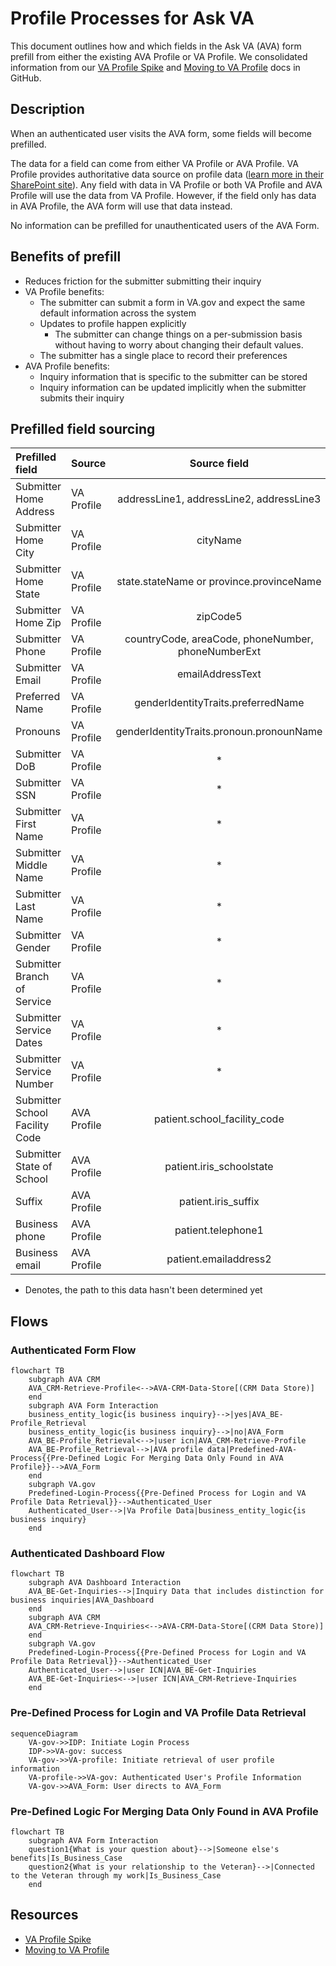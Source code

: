 # Profile Processes for Ask VA
This document outlines how and which fields in the Ask VA (AVA) form prefill from either the existing AVA Profile or VA Profile. We consolidated information from our [VA Profile Spike](https://github.com/department-of-veterans-affairs/va.gov-team/blob/master/products/ask-va/engineering/spikes/va_profile_spike.md) and [Moving to VA Profile](https://github.com/department-of-veterans-affairs/va.gov-team/blob/master/products/ask-va/design/Moving%20to%20VA%20Profile.md) docs in GitHub.

## Description
When an authenticated user visits the AVA form, some fields will become prefilled.  

The data for a field can come from either VA Profile or AVA Profile. VA Profile provides authoritative data source on profile data ([learn more in their SharePoint site](https://dvagov.sharepoint.com/sites/OITEPMOVAPROPUB)). Any field with data in VA Profile or both VA Profile and AVA Profile will use the data from VA Profile. However, if the field only has data in AVA Profile, the AVA form will use that data instead.

No information can be prefilled for unauthenticated users of the AVA Form.

## Benefits of prefill
* Reduces friction for the submitter submitting their inquiry
* VA Profile benefits:
  *  The submitter can submit a form in VA.gov and expect the same default information across the system
  *  Updates to profile happen explicitly
      * The submitter can change things on a per-submission basis without having to worry about changing their default values.
  *  The submitter has a single place to record their preferences
* AVA Profile benefits:
  * Inquiry information that is specific to the submitter can be stored
  * Inquiry information can be updated implicitly when the submitter submits their inquiry

## Prefilled field sourcing
| Prefilled field | Source | Source field |
|:--|:--|:--:|
| Submitter Home Address | VA Profile | addressLine1, addressLine2, addressLine3| 
| Submitter Home City | VA Profile | cityName | 
| Submitter Home State | VA Profile | state.stateName or province.provinceName | 
| Submitter Home Zip  | VA Profile | zipCode5 | 
| Submitter Phone  | VA Profile | countryCode, areaCode, phoneNumber, phoneNumberExt | 
| Submitter Email  | VA Profile | emailAddressText | 
| Preferred Name | VA Profile | genderIdentityTraits.preferredName | 
| Pronouns | VA Profile | genderIdentityTraits.pronoun.pronounName |
| Submitter DoB | VA Profile | * |
| Submitter SSN | VA Profile | * |
| Submitter First Name | VA Profile | * |
| Submitter Middle Name | VA Profile | * |
| Submitter Last Name | VA Profile | * |
| Submitter Gender | VA Profile | * |
| Submitter Branch of Service  | VA Profile | * | 
| Submitter Service Dates  | VA Profile | * | 
| Submitter Service Number  | VA Profile | * | 
| Submitter School Facility Code  | AVA Profile | patient.school_facility_code | 
| Submitter State of School  | AVA Profile | patient.iris_schoolstate | 
| Suffix | AVA Profile | patient.iris_suffix |
| Business phone | AVA Profile | patient.telephone1 |
| Business email | AVA Profile | patient.emailaddress2 |

  * Denotes, the path to this data hasn't been determined yet 
 
## Flows
### Authenticated Form Flow
```mermaid
flowchart TB
    subgraph AVA CRM
    AVA_CRM-Retrieve-Profile<-->AVA-CRM-Data-Store[(CRM Data Store)]
    end
    subgraph AVA Form Interaction
    business_entity_logic{is business inquiry}-->|yes|AVA_BE-Profile_Retrieval
    business_entity_logic{is business inquiry}-->|no|AVA_Form
    AVA_BE-Profile_Retrieval<-->|user icn|AVA_CRM-Retrieve-Profile
    AVA_BE-Profile_Retrieval-->|AVA profile data|Predefined-AVA-Process{{Pre-Defined Logic For Merging Data Only Found in AVA Profile}}-->AVA_Form
    end
    subgraph VA.gov
    Predefined-Login-Process{{Pre-Defined Process for Login and VA Profile Data Retrieval}}-->Authenticated_User
    Authenticated_User-->|Va Profile Data|business_entity_logic{is business inquiry}
    end
```

### Authenticated Dashboard Flow
```mermaid
flowchart TB
    subgraph AVA Dashboard Interaction
    AVA_BE-Get-Inquiries-->|Inquiry Data that includes distinction for business inquiries|AVA_Dashboard
    end
    subgraph AVA CRM
    AVA_CRM-Retrieve-Inquiries<-->AVA-CRM-Data-Store[(CRM Data Store)]
    end
    subgraph VA.gov
    Predefined-Login-Process{{Pre-Defined Process for Login and VA Profile Data Retrieval}}-->Authenticated_User
    Authenticated_User-->|user ICN|AVA_BE-Get-Inquiries
    AVA_BE-Get-Inquiries<-->|user ICN|AVA_CRM-Retrieve-Inquiries
    end
```

### Pre-Defined Process for Login and VA Profile Data Retrieval
```mermaid
sequenceDiagram
    VA-gov->>IDP: Initiate Login Process
    IDP->>VA-gov: success
    VA-gov->>VA-profile: Initiate retrieval of user profile information
    VA-profile->>VA-gov: Authenticated User's Profile Information
    VA-gov->>AVA_Form: User directs to AVA_Form
```

### Pre-Defined Logic For Merging Data Only Found in AVA Profile
```mermaid
flowchart TB
    subgraph AVA Form Interaction
    question1{What is your question about}-->|Someone else's benefits|Is_Business_Case
    question2{What is your relationship to the Veteran}-->|Connected to the Veteran through my work|Is_Business_Case
    end
```


## Resources
* [VA Profile Spike](https://github.com/department-of-veterans-affairs/va.gov-team/blob/master/products/ask-va/engineering/spikes/va_profile_spike.md)
* [Moving to VA Profile](https://github.com/department-of-veterans-affairs/va.gov-team/blob/master/products/ask-va/design/Moving%20to%20VA%20Profile.md)
